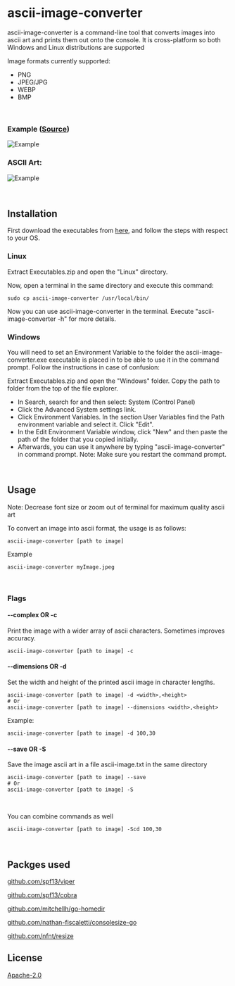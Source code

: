 # ascii-image-converter

ascii-image-converter is a command-line tool that converts images into ascii art and prints them out onto the console. It is cross-platform so both Windows and Linux distributions are supported

Image formats currently supported:
* PNG
* JPEG/JPG
* WEBP
* BMP

<br>

### Example ([Source](https://medium.com/@sean.glancy/practical-applications-of-binary-trees-3097cf663062))
![Example](https://raw.githubusercontent.com/TheZoraiz/ascii-image-converter/master/example_images/tree.png)

### ASCII Art:
![Example](https://raw.githubusercontent.com/TheZoraiz/ascii-image-converter/master/example_images/ascii_tree.png)

<br>


## Installation
First download the executables from [here](https://github.com/TheZoraiz/ascii-image-converter/releases/tag/v1.1.1), and follow the steps with respect to your OS.

### Linux
Extract Executables.zip and open the "Linux" directory.

Now, open a terminal in the same directory and execute this command:

```
sudo cp ascii-image-converter /usr/local/bin/
```
Now you can use ascii-image-converter in the terminal. Execute "ascii-image-converter -h" for more details.

### Windows

You will need to set an Environment Variable to the folder the ascii-image-converter.exe executable is placed in to be able to use it in the command prompt. Follow the instructions in case of confusion:

Extract Executables.zip and open the "Windows" folder. Copy the path to folder from the top of the file explorer.
* In Search, search for and then select: System (Control Panel)
* Click the Advanced System settings link.
* Click Environment Variables. In the section User Variables find the Path environment variable and select it. Click "Edit".
* In the Edit Environment Variable window, click "New" and then paste the path of the folder that you copied initially.
* Afterwards, you can use it anywhere by typing "ascii-image-converter" in command prompt. Note: Make sure you restart the command prompt.

<br>

## Usage

Note: Decrease font size or zoom out of terminal for maximum quality ascii art

To convert an image into ascii format, the usage is as follows:
```
ascii-image-converter [path to image]
```
Example
```
ascii-image-converter myImage.jpeg
```
<br>

### Flags

#### --complex OR -c
Print the image with a wider array of ascii characters. Sometimes improves accuracy.
```
ascii-image-converter [path to image] -c
```


#### --dimensions OR -d
Set the width and height of the printed ascii image in character lengths.
```
ascii-image-converter [path to image] -d <width>,<height>
# Or
ascii-image-converter [path to image] --dimensions <width>,<height>
```
Example:
```
ascii-image-converter [path to image] -d 100,30
```

#### --save OR -S
Save the image ascii art in a file ascii-image.txt in the same directory
```
ascii-image-converter [path to image] --save
# Or
ascii-image-converter [path to image] -S
```
<br>

You can combine commands as well
```
ascii-image-converter [path to image] -Scd 100,30
```

<br>

## Packges used

[github.com/spf13/viper](https://github.com/spf13/viper)

[github.com/spf13/cobra](https://github.com/spf13/cobra)

[github.com/mitchellh/go-homedir](https://github.com/mitchellh/go-homedir)

[github.com/nathan-fiscaletti/consolesize-go](https://github.com/nathan-fiscaletti/consolesize-go)

[github.com/nfnt/resize](https://github.com/nfnt/resize)


## License
[Apache-2.0](https://github.com/TheZoraiz/ascii-image-converter/blob/master/LICENSE)
